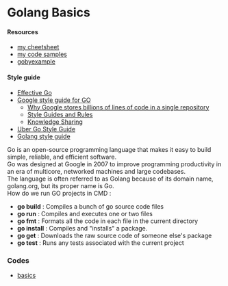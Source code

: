 # Golang Basics

#### Resources
- [my cheetsheet](/cheetsheet.md)
- [my code samples](/codes_samples.md)
- [gobyexample](https://gobyexample.com/)

#### Style guide
- [Effective Go](https://go.dev/doc/effective_go)
- [Google style guide for GO](https://google.github.io/styleguide/go/)
  - [Why Google stores billions of lines of code in a single repository](https://dl.acm.org/doi/pdf/10.1145/2854146?trk=public_post_comment-text)
  - [Style Guides and Rules](https://abseil.io/resources/swe-book/html/ch08.html#style_guides_and_rules)
  - [Knowledge Sharing](https://abseil.io/resources/swe-book/html/ch03.html#readability_standardized_mentorship_thr)
- [Uber Go Style Guide](https://github.com/uber-go/guide/blob/master/style.md)
- [Golang style guide](https://developers.mattermost.com/contribute/more-info/server/style-guide/)


Go is an open-source programming language that makes it easy to build simple, reliable, and efficient software.</br>
Go was designed at Google in 2007 to improve programming productivity in an era of multicore, networked machines and large codebases.</br>
The language is often referred to as Golang because of its domain name, golang.org, but its proper name is Go.</br>
How do we run GO projects in CMD :</br>
- **go build** : Compiles a bunch of go source code files
- **go run** : Compiles and executes one or two files
- **go fmt** : Formats all the code in each file in the current directory
- **go install** : Compiles and "installs" a package. 
- **go get** : Downloads the raw source code of someone else's package
- **go test** : Runs any tests associated with the current project


### Codes
- [basics](/codes/basic/)